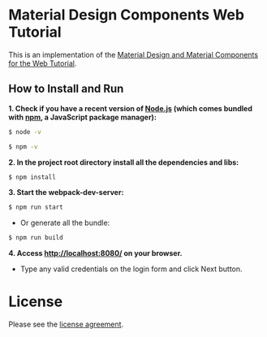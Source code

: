 # Material Design Components Web Tutorial

This is an implementation of the [Material Design and Material Components for the Web Tutorial](https://material.io/collections/developer-tutorials/#web).

## How to Install and Run

**1. Check if you have a recent version of [Node.js](https://nodejs.org/) (which comes bundled with [npm](https://www.npmjs.com/), a JavaScript package manager):**

```bash
$ node -v
```

```bash
$ npm -v
```

**2. In the project root directory install all the dependencies and libs:**

```bash
$ npm install
```

**3. Start the webpack-dev-server:**

```bash
$ npm run start
```

- Or generate all the bundle:

```bash
$ npm run build
```

**4. Access [http://localhost:8080/](http://localhost:8080/) on your browser.**

- Type any valid credentials on the login form and click Next button.

# License

Please see the [license
agreement](https://github.com/julianomacielferreira/mdc-web-tutorial/blob/master/LICENSE).
